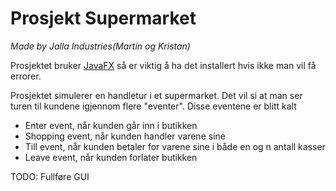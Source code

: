 <h1>Prosjekt Supermarket</h1>
<em>Made by Jalla Industries(Martin og Kristan)</em>


Prosjektet bruker [JavaFX](https://openjfx.io/) så er viktig å ha det installert hvis ikke man vil få errorer. 

Prosjektet simulerer en handletur i et supermarket. Det vil si at man ser turen til kundene igjennom flere "eventer". Disse eventene er blitt kalt 

* Enter event, når kunden går inn i butikken  
* Shopping event, når kunden handler varene sine 
* Till event, når kunden betaler for varene sine i både en og n antall kasser
* Leave event, når kunden forlater butikken


TODO: 
Fullføre GUI
